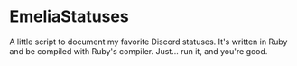 # EmeliaStatuses
A little script to document my favorite Discord statuses. It's written in Ruby and be compiled with Ruby's compiler. Just... run it, and you're good. 
